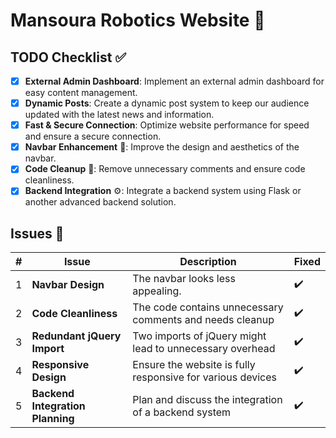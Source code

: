 # Mansoura Robotics Website 🤖


## TODO Checklist ✅

- [x] **External Admin Dashboard**: Implement an external admin dashboard for easy content management.
- [x] **Dynamic Posts**: Create a dynamic post system to keep our audience updated with the latest news and information.
- [x] **Fast & Secure Connection**: Optimize website performance for speed and ensure a secure connection.
- [x] **Navbar Enhancement** 🚀: Improve the design and aesthetics of the navbar.
- [x] **Code Cleanup** 🧹: Remove unnecessary comments and ensure code cleanliness.
- [x] **Backend Integration** ⚙️: Integrate a backend system using Flask or another advanced backend solution.

## Issues 🐛


| # | Issue                                  | Description                                       | Fixed  |
|---|----------------------------------------|---------------------------------------------------|--------|
| 1 | **Navbar Design**                     | The navbar looks less appealing.                 | :heavy_check_mark: |
| 2 | **Code Cleanliness**                  | The code contains unnecessary comments and needs cleanup | :heavy_check_mark:    |
| 3 | **Redundant jQuery Import**           | Two imports of jQuery might lead to unnecessary overhead | :heavy_check_mark:    |
| 4 | **Responsive Design**                 | Ensure the website is fully responsive for various devices | :heavy_check_mark:    |
| 5 | **Backend Integration Planning**      | Plan and discuss the integration of a backend system | :heavy_check_mark:   |


